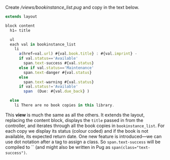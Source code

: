 Create */views/bookinstance_list.pug* and copy in the text below.
    
```js    
extends layout

block content
  h1= title

  ul
  each val in bookinstance_list
    li 
      a(href=val.url) #{val.book.title} : #{val.imprint} - 
      if val.status=='Available'
        span.text-success #{val.status}
      else if val.status=='Maintenance'
        span.text-danger #{val.status}
      else
        span.text-warning #{val.status} 
      if val.status!='Available'
        span  (Due: #{val.due_back} )

  else
    li There are no book copies in this library.
```

This **view** is much the same as all the others. It extends the layout, replacing the content block, displays the `title` passed in from the controller, and iterates through all the book copies in `bookinstance_list`. For each copy we display its status (colour coded) and if the book is not available, its expected return date. One new feature is introduced—we can use dot notation after a tag to assign a class. So `span.text-success` will be compiled to `` (and might also be written in Pug as `span(class="text-success")`.
